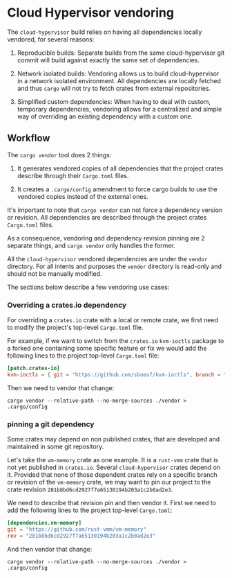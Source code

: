 # Cloud Hypervisor vendoring

The `cloud-hypervisor` build relies on having all dependencies locally vendored,
for several reasons:

1. Reproducible builds: Separate builds from the same cloud-hypervisor git
   commit will build against exactly the same set of dependencies.

1. Network isolated builds: Vendoring allows us to build cloud-hypervisor
   in a network isolated environment. All dependencies are locally fetched
   and thus `cargo` will not try to fetch crates from external repositories.

1. Simplified custom dependencies: When having to deal with custom, temporary
   dependencies, vendoring allows for a centralized and simple way of overriding
   an existing dependency with a custom one.

## Workflow

The `cargo vendor` tool does 2 things:

1. It generates vendored copies of all dependencies that the project crates
   describe through their `Cargo.toml` files.

1. It creates a `.cargo/config` amendment to force cargo builds to use the
   vendored copies instead of the external ones.

It's important to note that `cargo vendor` can not force a dependency version
or revision. All dependencies are described through the project crates
`Cargo.toml` files.

As a consequence, vendoring and dependency revision pinning are 2 separate
things, and `cargo vendor` only handles the former.

All the `cloud-hypervisor` vendored dependencies are under the `vendor`
directory. For all intents and purposes the `vendor` directory is read-only and
should not be manually modified.

The sections below describe a few vendoring use cases:

### Overriding a crates.io dependency

For overriding a `crates.io` crate with a local or remote crate, we first need
to modify the project's top-level `Cargo.toml` file.

For example, if we want to switch from the `crates.io` `kvm-ioctls` package to
a forked one containing some specific feature or fix we would add the following
lines to the project top-level `Cargo.toml` file:

```toml
[patch.crates-io]
kvm-ioctls = { git = "https://github.com/sboeuf/kvm-ioctls", branch = "kvm_signal_msi" }

```

Then we need to vendor that change:

```shell
cargo vendor --relative-path --no-merge-sources ./vendor > .cargo/config
```

### pinning a git dependency

Some crates may depend on non published crates, that are developed and
maintained in some git repository.

Let's take the `vm-memory` crate as one example. It is a `rust-vmm` crate that
is not yet published in `crates.io`. Several `cloud-hypervisor` crates depend
on it. Provided that none of those dependent crates rely on a specific branch
or revision of the `vm-memory` crate, we may want to pin our project to the
crate revision `281b8bd6cd2927f7a65130194b203a1c2b0ad2e3`.

We need to describe that revision pin and then vendor it. First we need to add
the following lines to the project top-level `Cargo.toml`:

```toml
[dependencies.vm-memory]
git = "https://github.com/rust-vmm/vm-memory"
rev = "281b8bd6cd2927f7a65130194b203a1c2b0ad2e3"
```

And then vendor that change:

```shell
cargo vendor --relative-path --no-merge-sources ./vendor > .cargo/config
```
